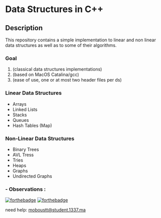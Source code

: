 # Data Structures in C++

## Description

This repository contains a simple implementation to linear and non linear data structures as well as to some of their algorithms.

### Goal

1. (classical data structures implementations)
2. (based on MacOS Catalina/gcc)
3. (ease of use, one or at most two header files per ds)

### Linear Data Structures

* Arrays
* Linked Lists
* Stacks
* Queues
* Hash Tables (Map)

### Non-Linear Data Structures

* Binary Trees
* AVL Tress
* Tries
* Heaps
* Graphs
* Undirected Graphs



### - Observations : 

[![forthebadge](https://forthebadge.com/images/badges/made-with-c-plus-plus.svg)](https://forthebadge.com)
[![forthebadge](https://forthebadge.com/images/badges/built-with-love.svg)](https://forthebadge.com)

need help:
moboustt@student.1337.ma
